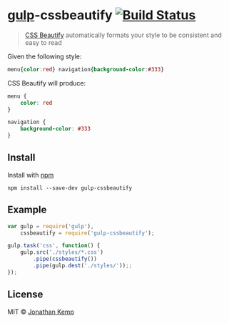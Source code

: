 # [gulp](https://github.com/wearefractal/gulp)-cssbeautify [![Build Status](https://travis-ci.org/jonkemp/gulp-cssbeautify.png?branch=master)](https://travis-ci.org/jonkemp/gulp-cssbeautify)

> [CSS Beautify](https://github.com/senchalabs/cssbeautify) automatically formats your style to be consistent and easy to read


Given the following style:

```css
menu{color:red} navigation{background-color:#333}
```

CSS Beautify will produce:

```css
menu {
    color: red
}

navigation {
    background-color: #333
}
```


## Install

Install with [npm](https://npmjs.org/package/gulp-cssbeautify)

```
npm install --save-dev gulp-cssbeautify
```


## Example

```js
var gulp = require('gulp'),
    cssbeautify = require('gulp-cssbeautify');

gulp.task('css', function() {
    gulp.src('./styles/*.css')
        .pipe(cssbeautify())
        .pipe(gulp.dest('./styles/'));;
});
```


## License

MIT © [Jonathan Kemp](http://jonkemp.com)